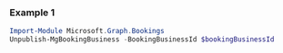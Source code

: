 ### Example 1
```powershell
Import-Module Microsoft.Graph.Bookings
Unpublish-MgBookingBusiness -BookingBusinessId $bookingBusinessId
```
